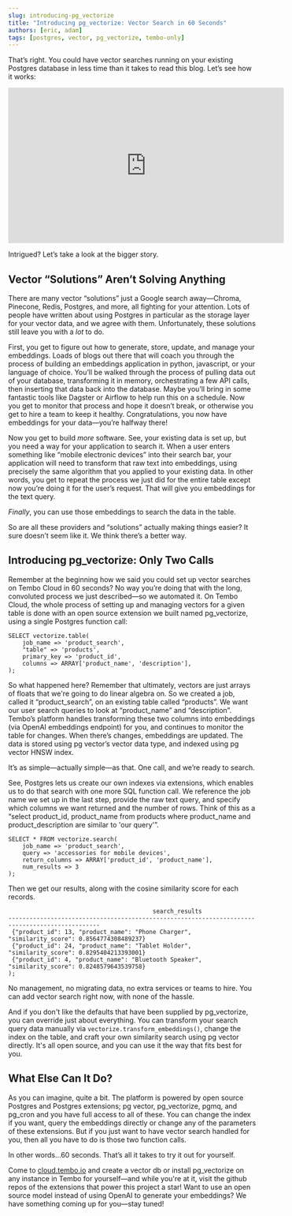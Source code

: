 ```yaml
---
slug: introducing-pg_vectorize
title: "Introducing pg_vectorize: Vector Search in 60 Seconds"
authors: [eric, adam]
tags: [postgres, vector, pg_vectorize, tembo-only]
---
```



That’s right. You could have vector searches running on your existing Postgres database in less time than it takes to read this blog. Let’s see how it works:

<iframe width="560" height="315" src="https://www.youtube.com/embed/TgtINeeucy8?si=7jBlRi59mSnlnH0i" title="YouTube video player" frameborder="0" allow="accelerometer; autoplay; clipboard-write; encrypted-media; gyroscope; picture-in-picture; web-share" allowfullscreen></iframe>

Intrigued? Let’s take a look at the bigger story. 


## Vector “Solutions” Aren’t Solving Anything

There are many vector “solutions” just a Google search away—Chroma, Pinecone, Redis, Postgres, and more, all fighting for your attention. Lots of people have written about using Postgres in particular as the storage layer for your vector data, and we agree with them. Unfortunately, these solutions still leave you with a _lot_ to do. 

First, you get to figure out how to generate, store, update, and manage your embeddings. Loads of blogs out there that will coach you through the process of building an embeddings application in python, javascript, or your language of choice. You’ll be walked through the process of pulling data out of your database, transforming it in memory, orchestrating a few API calls, then inserting that data back into the database. Maybe you’ll bring in some fantastic tools like Dagster or Airflow to help run this on a schedule. Now you get to monitor that process and hope it doesn’t break, or otherwise you get to hire a team to keep it healthy. Congratulations, you now have embeddings for your data—you’re halfway there!

Now you get to build _more_ software. See, your existing data is set up, but you need a way for your application to search it. When a user enters something like “mobile electronic devices” into their search bar, your application will need to transform that raw text into embeddings, using precisely the same algorithm that you applied to your existing data. In other words, you get to repeat the process we just did for the entire table except now you’re doing it for the user’s request. That will give you embeddings for the text query.

_Finally_, you can use those embeddings to search the data in the table.

So are all these providers and “solutions” actually making things easier? It sure doesn’t seem like it. We think there’s a better way.


## Introducing pg_vectorize: Only Two Calls 

Remember at the beginning how we said you could set up vector searches on Tembo Cloud in 60 seconds? No way you’re doing that with the long, convoluted process we just described—so we automated it. On Tembo Cloud, the whole process of setting up and managing vectors for a given table is done with an open source extension we built named pg_vectorize, using a single Postgres function call: 


```
SELECT vectorize.table(
    job_name => 'product_search',
    "table" => 'products',
    primary_key => 'product_id',
    columns => ARRAY['product_name', 'description'],
);
```


So what happened here? Remember that ultimately, vectors are just arrays of floats that we're going to do linear algebra on. So we created a job, called it “product_search”, on an existing table called “products”. We want our user search queries to look at “product_name” and “description”. Tembo’s platform handles transforming these two columns into embeddings (via OpenAI embeddings endpoint) for you, and continues to monitor the table for changes. When there’s changes, embeddings are updated. The data is stored using pg vector’s vector data type, and indexed using pg vector HNSW index.

It’s as simple—actually simple—as that. One call, and we’re ready to search. 

See, Postgres lets us create our own indexes via extensions, which enables us to do that search with one more SQL function call. We reference the job name we set up in the last step, provide the raw text query, and specify which columns we want returned and the number of rows. Think of this as a “select product_id, product_name from products where product_name and product_description are similar to 'our query'”.


```
SELECT * FROM vectorize.search(
    job_name => 'product_search',
    query => 'accessories for mobile devices',
    return_columns => ARRAY['product_id', 'product_name'],
    num_results => 3
);
```


Then we get our results, along with the cosine similarity score for each records. 

```
                                         search_results                                         
------------------------------------------------------------------------------------------------
 {"product_id": 13, "product_name": "Phone Charger", "similarity_score": 0.8564774308489237}
 {"product_id": 24, "product_name": "Tablet Holder", "similarity_score": 0.8295404213393001}
 {"product_id": 4, "product_name": "Bluetooth Speaker", "similarity_score": 0.8248579643539758}
);
```

No management, no migrating data, no extra services or teams to hire. You can add vector search right now, with none of the hassle.

And if you don't like the defaults that have been supplied by pg_vectorize, you can override just about everything. You can transform your search query data manually via `vectorize.transform_embeddings()`, change the index on the table, and craft your own similarity search using pg vector directly. It's all open source, and you can use it the way that fits best for you.


## What Else Can It Do?

As you can imagine, quite a bit. The platform is powered by open source Postgres and Postgres extensions; pg vector, pg_vectorize, pgmq, and pg_cron and you have full access to all of these. You can change the index if you want, query the embeddings directly or change any of the parameters of these extensions. But if you just want to have vector search handled for you, then all you have to do is those two function calls.

In other words…60 seconds. That’s all it takes to try it out for yourself.

Come to [cloud.tembo.io](https://cloud.tembo.io) and create a vector db or install pg_vectorize on any instance in Tembo for yourself—and while you're at it, visit the github repos of the extensions that power this project a star!
Want to use an open source model instead of using OpenAI to generate your embeddings? We have something coming up for you—stay tuned! 
